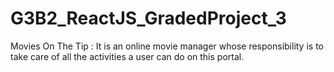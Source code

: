 # G3B2_ReactJS_GradedProject_3
Movies On The Tip : It is an online movie manager whose responsibility is to take care of all the activities a user can do on this portal. 
